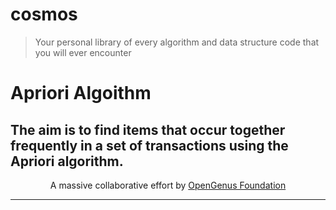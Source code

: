 # cosmos
> Your personal library of every algorithm and data structure code that you will ever encounter

# Apriori Algoithm

The aim is to find items that occur together frequently in a set of transactions using the Apriori algorithm.
---

<p align="center">
	A massive collaborative effort by <a href="https://github.com/OpenGenus/cosmos">OpenGenus Foundation</a> 
</p>

---